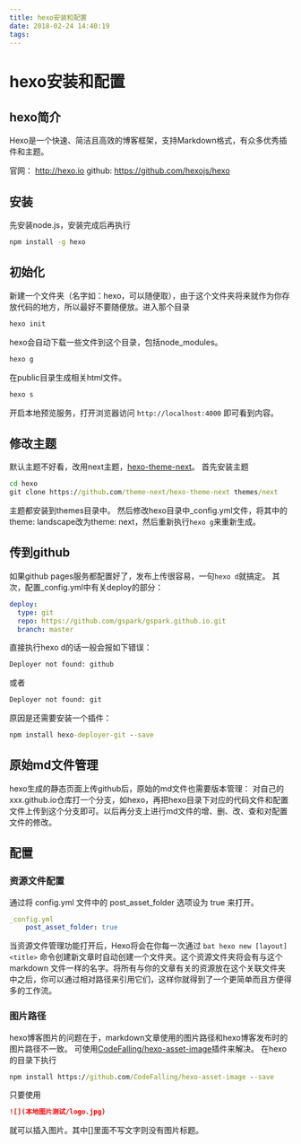 ```yaml
---
title: hexo安装和配置
date: 2018-02-24 14:40:19
tags:
---
```

# hexo安装和配置

## hexo简介

Hexo是一个快速、简洁且高效的博客框架，支持Markdown格式，有众多优秀插件和主题。

官网： <http://hexo.io>
github: <https://github.com/hexojs/hexo>

## 安装

先安装node.js，安装完成后再执行

```bat
npm install -g hexo
```

## 初始化

新建一个文件夹（名字如：hexo，可以随便取），由于这个文件夹将来就作为你存放代码的地方，所以最好不要随便放。进入那个目录

```bat
hexo init
```

hexo会自动下载一些文件到这个目录，包括node_modules。

```bat
hexo g
```

在public目录生成相关html文件。

```bat
hexo s
```

开启本地预览服务，打开浏览器访问 `http://localhost:4000` 即可看到内容。

## 修改主题

默认主题不好看，改用next主题，[hexo-theme-next](https://github.com/theme-next/hexo-theme-next)。
首先安装主题

```bat
cd hexo
git clone https://github.com/theme-next/hexo-theme-next themes/next
```

主题都安装到themes目录中。
然后修改hexo目录中_config.yml文件，将其中的theme: landscape改为theme: next，然后重新执行`hexo g`来重新生成。

## 传到github

如果github pages服务都配置好了，发布上传很容易，一句`hexo d`就搞定。
其次，配置_config.yml中有关deploy的部分：

```yaml
deploy:
  type: git
  repo: https://github.com/gspark/gspark.github.io.git
  branch: master
```

直接执行hexo d的话一般会报如下错误：

```bat
Deployer not found: github
```

或者

```bat
Deployer not found: git
```

原因是还需要安装一个插件：

```bat
npm install hexo-deployer-git --save
```

## 原始md文件管理

hexo生成的静态页面上传github后，原始的md文件也需要版本管理：
对自己的xxx.github.io仓库打一个分支，如hexo，再把hexo目录下对应的代码文件和配置文件上传到这个分支即可。以后再分支上进行md文件的增、删、改、查和对配置文件的修改。

## 配置

### 资源文件配置

通过将 config.yml 文件中的 post_asset_folder 选项设为 true 来打开。

```yaml
_config.yml
    post_asset_folder: true
```

当资源文件管理功能打开后，Hexo将会在你每一次通过 `bat hexo new [layout] <title>` 命令创建新文章时自动创建一个文件夹。这个资源文件夹将会有与这个 markdown 文件一样的名字。将所有与你的文章有关的资源放在这个关联文件夹中之后，你可以通过相对路径来引用它们，这样你就得到了一个更简单而且方便得多的工作流。

### 图片路径

hexo博客图片的问题在于，markdown文章使用的图片路径和hexo博客发布时的图片路径不一致。
可使用[CodeFalling/hexo-asset-image](https://github.com/CodeFalling/hexo-asset-image)插件来解决。
在hexo的目录下执行

```bat
npm install https://github.com/CodeFalling/hexo-asset-image --save
```

只要使用

```markdown
![](本地图片测试/logo.jpg)
```

就可以插入图片。其中[]里面不写文字则没有图片标题。
